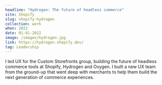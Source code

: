 ```yaml
---
headline: "Hydrogen: The future of headless commerce"
site: Shopify
slug: shopify-hydrogen
collection: work
when: 2022
date: 01-01-2022
image: /images/hydrogen.jpg
link: https://hydrogen.shopify.dev/
tag: Leadership
---
```

I led UX for the Custom Storefronts group, building the future of headless commerce tools at Shopify, Hydrogen and Oxygen. I built a new UX team from the ground-up that went deep with merchants to help them build the next generation of commerce experiences. 